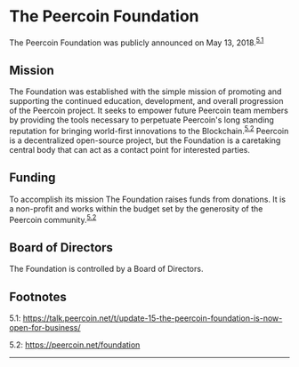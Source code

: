 # The Peercoin Foundation

The Peercoin Foundation was publicly announced on May 13, 2018.<sup>[5.1](#footnote-5.1)</sup>

## Mission

The Foundation was established with the simple mission of promoting and supporting the continued education, development, and overall progression of the Peercoin project. It seeks to empower future Peercoin team members by providing the tools necessary to perpetuate Peercoin's long standing reputation for bringing world-first innovations to the Blockchain.<sup>[5.2](#footnote-5.2)</sup>  Peercoin is a decentralized open-source project, but the Foundation is a caretaking central body that can act as a contact point for interested parties.

## Funding

To accomplish its mission The Foundation raises funds from donations.  It is a non-profit and works within the budget set by the generosity of the Peercoin community.<sup>[5.2](#footnote-5.2)</sup>

## Board of Directors

The Foundation is controlled by a Board of Directors.

## Footnotes

<a id="footnote-5.1">5.1</a>: https://talk.peercoin.net/t/update-15-the-peercoin-foundation-is-now-open-for-business/

<a id="footnote-5.2">5.2</a>: https://peercoin.net/foundation

---
